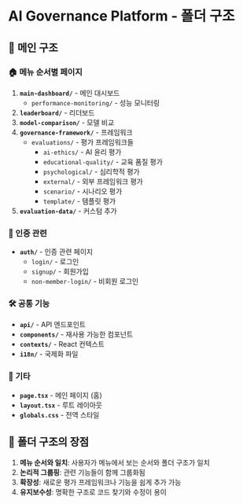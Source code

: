 # AI Governance Platform - 폴더 구조

## 📁 메인 구조

### 🏠 메뉴 순서별 페이지
1. **`main-dashboard/`** - 메인 대시보드
   - `performance-monitoring/` - 성능 모니터링
2. **`leaderboard/`** - 리더보드
3. **`model-comparison/`** - 모델 비교
4. **`governance-framework/`** - 프레임워크
   - `evaluations/` - 평가 프레임워크들
     - `ai-ethics/` - AI 윤리 평가
     - `educational-quality/` - 교육 품질 평가
     - `psychological/` - 심리학적 평가
     - `external/` - 외부 프레임워크 평가
     - `scenario/` - 시나리오 평가
     - `template/` - 템플릿 평가
5. **`evaluation-data/`** - 커스텀 추가

### 🔐 인증 관련
- **`auth/`** - 인증 관련 페이지
  - `login/` - 로그인
  - `signup/` - 회원가입
  - `non-member-login/` - 비회원 로그인

### 🛠️ 공통 기능
- **`api/`** - API 엔드포인트
- **`components/`** - 재사용 가능한 컴포넌트
- **`contexts/`** - React 컨텍스트
- **`i18n/`** - 국제화 파일

### 📄 기타
- **`page.tsx`** - 메인 페이지 (홈)
- **`layout.tsx`** - 루트 레이아웃
- **`globals.css`** - 전역 스타일

## 🎯 폴더 구조의 장점

1. **메뉴 순서와 일치**: 사용자가 메뉴에서 보는 순서와 폴더 구조가 일치
2. **논리적 그룹핑**: 관련 기능들이 함께 그룹화됨
3. **확장성**: 새로운 평가 프레임워크나 기능을 쉽게 추가 가능
4. **유지보수성**: 명확한 구조로 코드 찾기와 수정이 용이 